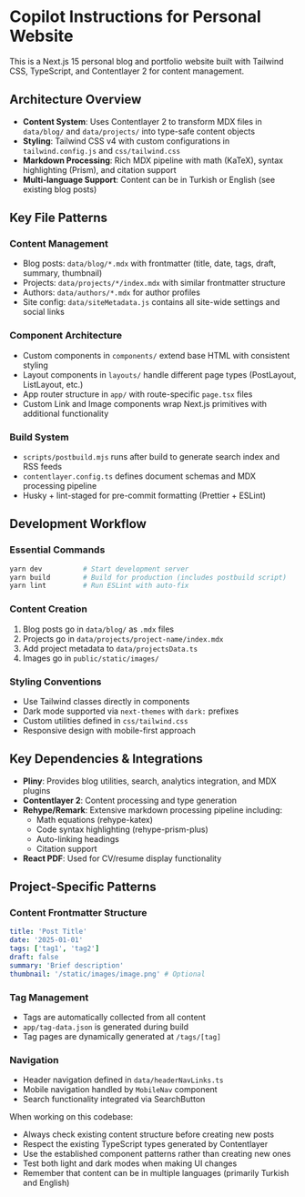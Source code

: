 # Copilot Instructions for Personal Website

This is a Next.js 15 personal blog and portfolio website built with Tailwind CSS, TypeScript, and Contentlayer 2 for content management.

## Architecture Overview

- **Content System**: Uses Contentlayer 2 to transform MDX files in `data/blog/` and `data/projects/` into type-safe content objects
- **Styling**: Tailwind CSS v4 with custom configurations in `tailwind.config.js` and `css/tailwind.css`
- **Markdown Processing**: Rich MDX pipeline with math (KaTeX), syntax highlighting (Prism), and citation support
- **Multi-language Support**: Content can be in Turkish or English (see existing blog posts)

## Key File Patterns

### Content Management

- Blog posts: `data/blog/*.mdx` with frontmatter (title, date, tags, draft, summary, thumbnail)
- Projects: `data/projects/*/index.mdx` with similar frontmatter structure
- Authors: `data/authors/*.mdx` for author profiles
- Site config: `data/siteMetadata.js` contains all site-wide settings and social links

### Component Architecture

- Custom components in `components/` extend base HTML with consistent styling
- Layout components in `layouts/` handle different page types (PostLayout, ListLayout, etc.)
- App router structure in `app/` with route-specific `page.tsx` files
- Custom Link and Image components wrap Next.js primitives with additional functionality

### Build System

- `scripts/postbuild.mjs` runs after build to generate search index and RSS feeds
- `contentlayer.config.ts` defines document schemas and MDX processing pipeline
- Husky + lint-staged for pre-commit formatting (Prettier + ESLint)

## Development Workflow

### Essential Commands

```bash
yarn dev          # Start development server
yarn build        # Build for production (includes postbuild script)
yarn lint         # Run ESLint with auto-fix
```

### Content Creation

1. Blog posts go in `data/blog/` as `.mdx` files
2. Projects go in `data/projects/project-name/index.mdx`
3. Add project metadata to `data/projectsData.ts`
4. Images go in `public/static/images/`

### Styling Conventions

- Use Tailwind classes directly in components
- Dark mode supported via `next-themes` with `dark:` prefixes
- Custom utilities defined in `css/tailwind.css`
- Responsive design with mobile-first approach

## Key Dependencies & Integrations

- **Pliny**: Provides blog utilities, search, analytics integration, and MDX plugins
- **Contentlayer 2**: Content processing and type generation
- **Rehype/Remark**: Extensive markdown processing pipeline including:
  - Math equations (rehype-katex)
  - Code syntax highlighting (rehype-prism-plus)
  - Auto-linking headings
  - Citation support
- **React PDF**: Used for CV/resume display functionality

## Project-Specific Patterns

### Content Frontmatter Structure

```yaml
title: 'Post Title'
date: '2025-01-01'
tags: ['tag1', 'tag2']
draft: false
summary: 'Brief description'
thumbnail: '/static/images/image.png' # Optional
```

### Tag Management

- Tags are automatically collected from all content
- `app/tag-data.json` is generated during build
- Tag pages are dynamically generated at `/tags/[tag]`

### Navigation

- Header navigation defined in `data/headerNavLinks.ts`
- Mobile navigation handled by `MobileNav` component
- Search functionality integrated via SearchButton

When working on this codebase:

- Always check existing content structure before creating new posts
- Respect the existing TypeScript types generated by Contentlayer
- Use the established component patterns rather than creating new ones
- Test both light and dark modes when making UI changes
- Remember that content can be in multiple languages (primarily Turkish and English)

